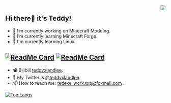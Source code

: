 <img align="right" src="https://github-readme-stats.vercel.app/api?username=teddyxlandlee&show_icons=true&theme=graywhite&count_private=true" /> 

## Hi there👋 it's Teddy! 

- 🔭 I’m currently working on Minecraft Modding.
- 🌱 I’m currently learning Minecraft Forge.
- 🐧 I'm currently learning Linux.

[![ReadMe Card](https://github-readme-stats.vercel.app/api/pin/?username=Featurehouse&repo=sweet_potato-source&theme=graywhite)](https://github.com/Featurehouse/sweet_potato-source)
[![ReadMe Card](https://github-readme-stats.vercel.app/api/pin/?username=teddyxlandlee&repo=resourcedl&theme=graywhite)](https://github.com/teddyxlandlee/resourcedl)
--------------------------------

- :film_projector: Bilibili [teddyxlandlee](https://space.bilibili.com/578744436).
- 💬 My Twitter is [@teddyxlandlee](https://twitter.com/teddyxlandlee).
- 📫 How to reach me: tedexe_work.top@foxmail.com .



[![Top Langs](https://github-readme-stats.vercel.app/api/top-langs/?username=teddyxlandlee&layout=compact)](https://github.com/teddyxlandlee)
